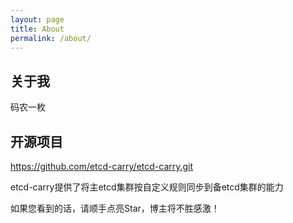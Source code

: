 ```yaml
---
layout: page
title: About
permalink: /about/
---
```


## 关于我
码农一枚

## 开源项目
https://github.com/etcd-carry/etcd-carry.git

etcd-carry提供了将主etcd集群按自定义规则同步到备etcd集群的能力

如果您看到的话，请顺手点亮Star，博主将不胜感激！